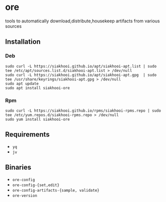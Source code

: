 # ore
tools to automatically download,distribute,housekeep artifacts from various sources

## Installation
### Deb
```
sudo curl -L https://siakhooi.github.io/apt/siakhooi-apt.list | sudo tee /etc/apt/sources.list.d/siakhooi-apt.list > /dev/null
sudo curl -L https://siakhooi.github.io/apt/siakhooi-apt.gpg  | sudo tee /usr/share/keyrings/siakhooi-apt.gpg > /dev/null
sudo apt update
sudo apt install siakhooi-ore
```
### Rpm
```
sudo curl -L https://siakhooi.github.io/rpms/siakhooi-rpms.repo | sudo tee /etc/yum.repos.d/siakhooi-rpms.repo > /dev/null
sudo yum install siakhooi-ore
```

## Requirements
- `yq`
- `jv`

## Binaries
- `ore-config`
- `ore-config-{set,edit}`
- `ore-config-artifacts-{sample, validate}`
- `ore-version`
